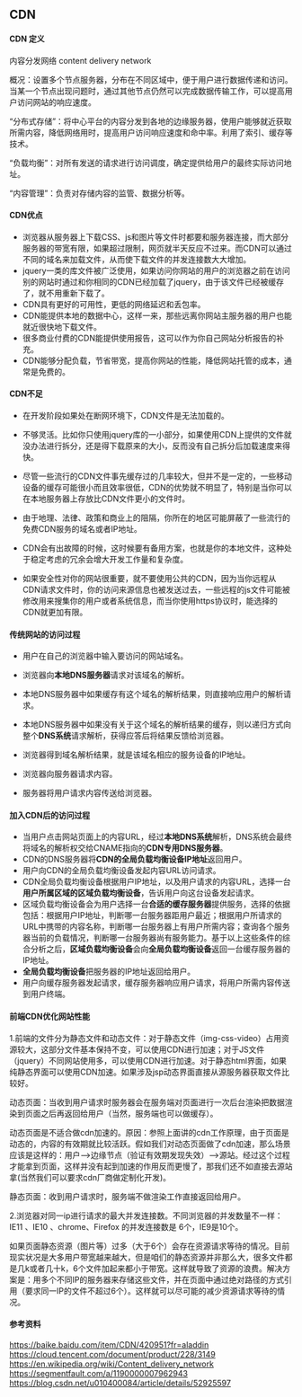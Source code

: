 ## CDN

#### CDN 定义

内容分发网络 content delivery network

概况：设置多个节点服务器，分布在不同区域中，便于用户进行数据传递和访问。当某一个节点出现问题时，通过其他节点仍然可以完成数据传输工作，可以提高用户访问网站的响应速度。

“分布式存储”：将中心平台的内容分发到各地的边缘服务器，使用户能够就近获取所需内容，降低网络用时，提高用户访问响应速度和命中率。利用了索引、缓存等技术。

“负载均衡”：对所有发送的请求进行访问调度，确定提供给用户的最终实际访问地址。

“内容管理”：负责对存储内容的监管、数据分析等。

#### CDN优点

- 浏览器从服务器上下载CSS、js和图片等文件时都要和服务器连接，而大部分服务器的带宽有限，如果超过限制，网页就半天反应不过来。而CDN可以通过不同的域名来加载文件，从而使下载文件的并发连接数大大增加。
- jquery一类的库文件被广泛使用，如果访问你网站的用户的浏览器之前在访问别的网站时通过和你相同的CDN已经加载了jquery，由于该文件已经被缓存了，就不用重新下载了。
- CDN具有更好的可用性，更低的网络延迟和丢包率。
- CDN能提供本地的数据中心，这样一来，那些远离你网站主服务器的用户也能就近很快地下载文件。
- 很多商业付费的CDN能提供使用报告，这可以作为你自己网站分析报告的补充。
- CDN能够分配负载，节省带宽，提高你网站的性能，降低网站托管的成本，通常是免费的。

#### CDN不足

- 在开发阶段如果处在断网环境下，CDN文件是无法加载的。

- 不够灵活。比如你只使用jquery库的一小部分，如果使用CDN上提供的文件就没办法进行拆分，还是得下载原来的大小，反而没有自己拆分后加载速度来得快。

- 尽管一些流行的CDN文件事先缓存过的几率较大，但并不是一定的，一些移动设备的缓存可能很小而且效率很低，CDN的优势就不明显了，特别是当你可以在本地服务器上存放比CDN文件更小的文件时。

- 由于地理、法律、政策和商业上的阻隔，你所在的地区可能屏蔽了一些流行的免费CDN服务的域名或者IP地址。

- CDN会有出故障的时候，这时候要有备用方案，也就是你的本地文件，这种处于稳定考虑的冗余会增大开发工作量和复杂度。

- 如果安全性对你的网站很重要，就不要使用公共的CDN，因为当你远程从CDN请求文件时，你的访问来源信息也被发送过去，一些远程的js文件可能被修改用来搜集你的用户或者系统信息，而当你使用https协议时，能选择的CDN就更加有限。



####   传统网站的访问过程

  - 用户在自己的浏览器中输入要访问的网站域名。

  - 浏览器向**本地DNS服务器**请求对该域名的解析。

  - 本地DNS服务器中如果缓存有这个域名的解析结果，则直接响应用户的解析请求。

  - 本地DNS服务器中如果没有关于这个域名的解析结果的缓存，则以递归方式向整个**DNS系统**请求解析，获得应答后将结果反馈给浏览器。

  - 浏览器得到域名解析结果，就是该域名相应的服务设备的IP地址。

  - 浏览器向服务器请求内容。

  - 服务器将用户请求内容传送给浏览器。



####   加入CDN后的访问过程

  - 当用户点击网站页面上的内容URL，经过**本地DNS系统**解析，DNS系统会最终将域名的解析权交给CNAME指向的**CDN专用DNS服务器**。
  - CDN的DNS服务器将**CDN的全局负载均衡设备IP地址**返回用户。
  - 用户向CDN的全局负载均衡设备发起内容URL访问请求。
  - CDN全局负载均衡设备根据用户IP地址，以及用户请求的内容URL，选择一台**用户所属区域的区域负载均衡设备**，告诉用户向这台设备发起请求。
  - 区域负载均衡设备会为用户选择一台**合适的缓存服务器**提供服务，选择的依据包括：根据用户IP地址，判断哪一台服务器距用户最近；根据用户所请求的URL中携带的内容名称，判断哪一台服务器上有用户所需内容；查询各个服务器当前的负载情况，判断哪一台服务器尚有服务能力。基于以上这些条件的综合分析之后，**区域负载均衡设备**会向**全局负载均衡设备**返回一台缓存服务器的IP地址。
  - **全局负载均衡设备**把服务器的IP地址返回给用户。
  - 用户向缓存服务器发起请求，缓存服务器响应用户请求，将用户所需内容传送到用户终端。



#### 前端CDN优化网站性能

1.前端的文件分为静态文件和动态文件：对于静态文件（img-css-video）占用资源较大，这部分文件基本保持不变，可以使用CDN进行加速；对于JS文件（jquery）不同网站使用多，可以使用CDN进行加速。对于静态html界面，如果纯静态界面可以使用CDN加速。如果涉及jsp动态界面直接从源服务器获取文件比较好。

动态页面：当收到用户请求时服务器会在服务端对页面进行一次后台渲染把数据渲染到页面之后再返回给用户（当然，服务端也可以做缓存）。

动态页面是不适合做cdn加速的。原因：参照上面讲的cdn工作原理，由于页面是动态的，内容的有效期就比较活跃。假如我们对动态页面做了cdn加速，那么场景应该是这样的：用户——>边缘节点（验证有效期发现失效）——>源站。经过这个过程才能拿到页面，这样并没有起到加速的作用反而更慢了，那我们还不如直接去源站拿(当然我们可以要求cdn厂商做定制化开发)。

静态页面：收到用户请求时，服务端不做渲染工作直接返回给用户。

2.浏览器对同一ip进行请求的最大并发连接数。不同浏览器的并发数量不一样：IE11 、IE10 、chrome、Firefox 的并发连接数是 6个，IE9是10个。

如果页面静态资源（图片等）过多（大于6个）会存在资源请求等待的情况。目前现实状况是大多用户带宽越来越大，但是咱们的静态资源并非那么大，很多文件都是几k或者几十k，6个文件加起来都小于带宽。这样就导致了资源的浪费。解决方案是：用多个不同IP的服务器来存储这些文件，并在页面中通过绝对路径的方式引用（要求同一IP的文件不超过6个）。这样就可以尽可能的减少资源请求等待的情况。

#### 参考资料

https://baike.baidu.com/item/CDN/420951?fr=aladdin
https://cloud.tencent.com/document/product/228/3149
https://en.wikipedia.org/wiki/Content_delivery_network
https://segmentfault.com/a/1190000007962943
https://blog.csdn.net/u010400084/article/details/52925597
